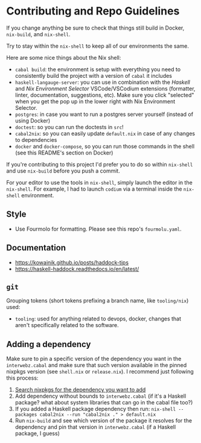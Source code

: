 # Contributing and Repo Guidelines

If you change anything be sure to check that things still build in Docker,
`nix-build`, and `nix-shell`.

Try to stay within the `nix-shell` to keep all of our environments the same.

Here are some nice things about the Nix shell:

  * `cabal build`: the environment is setup with everything you need to
    consistently build the project with a version of `cabal` it includes
  * `haskell-langauge-server`: you can use in combination with the *Haskell* and
    *Nix Environment Selector* VSCode/VSCodium extensions (formatter, linter,
    documentation, suggestions, etc). Make sure you click "selected" when you
    get the pop up in the lower right with Nix Environment Selector.
  * `postgres`: in case you want to run a postgres server yourself (instead of
    using Docker)
  * `doctest`: so  you can run the doctests in `src`!
  * `cabal2nix`: so you can easily update `default.nix` in case of any changes
    to dependencies
  * `docker` and `docker-compose`, so you can run those commands in the shell
    (see this README's section on Docker)

If you're contributing to this project I'd prefer you to do so within
`nix-shell` and use `nix-build` before you push a commit.

For your editor to use the tools in `nix-shell`, simply launch the editor in the
`nix-shell`. For example, I had to launch `codium` via a terminal inside the
`nix-shell` environment.

## Style

  * Use Fourmolo for formatting. Please see this repo's `fourmolu.yaml`.

## Documentation

  * https://kowainik.github.io/posts/haddock-tips
  * https://haskell-haddock.readthedocs.io/en/latest/

## `git`

Grouping tokens (short tokens prefixing a branch name, like `tooling/nix`)
used:

  * `tooling`: used for anything related to devops, docker, changes that aren't
    specifically related to the software.

## Adding a dependency

Make sure to pin a specific version of the dependency you want in the
`interwebz.cabal` and make sure that such version available in the pinned
nixpkgs version (see `shell.nix` or `release.nix`). I recommend just following
this process:

  1. [Search nixpkgs for the dependency you want to add](https://search.nixos.org/packages)
  1. Add dependency without bounds to `interwebz.cabal` (if it's a Haskell
     package? what about system libraries that can go in the cabal file too?)
  1. If you added a Haskell package dependency then run: `nix-shell --packages cabal2nix --run "cabal2nix ." > default.nix`
  1. Run `nix-build` and see which version of the package it resolves for the
     dependency and pin that version in `interwebz.cabal` (if a Haskell package, I guess)